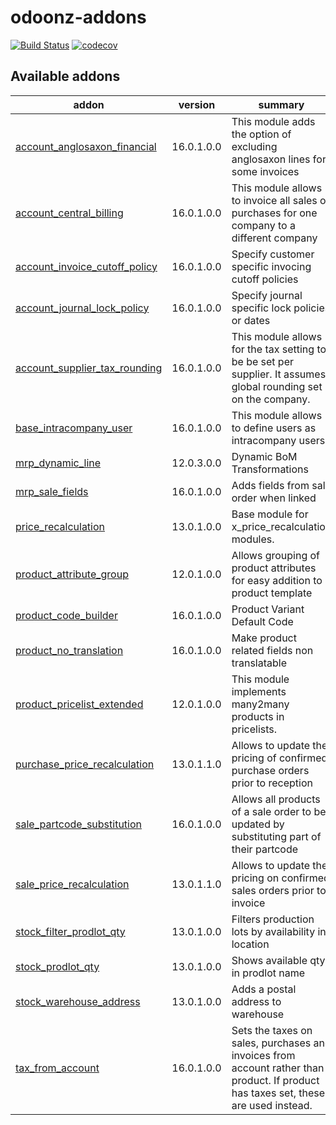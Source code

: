 # odoonz-addons

[![Build Status](https://travis-ci.org/odoonz/odoonz-addons.svg?branch=13.0)](https://travis-ci.org/odoonz/odoonz-addons?branch=13.0)
[![codecov](https://codecov.io/gh/odoonz/odoonz-addons/branch/13.0/graph/badge.svg)](https://codecov.io/gh/odoonz/odoonz-addons/branch/13.0)

[//]: # "addons"

## Available addons

| addon                                                           | version    | summary                                                                                                                             |
|-----------------------------------------------------------------|------------|-------------------------------------------------------------------------------------------------------------------------------------|
| [account_anglosaxon_financial](account_anglosaxon_financial/)   | 16.0.1.0.0 | This module adds the option of excluding anglosaxon lines for some invoices                                                         |
| [account_central_billing](account_central_billing/)             | 16.0.1.0.0 | This module allows to invoice all sales or purchases for one company to a different company                                         |
| [account_invoice_cutoff_policy](account_invoice_cutoff_policy/) | 16.0.1.0.0 | Specify customer specific invocing cutoff policies                                                                                  |
| [account_journal_lock_policy](account_journal_lock_policy/)     | 16.0.1.0.0 | Specify journal specific lock policies or dates                                                                                     |
| [account_supplier_tax_rounding](account_supplier_tax_rounding/) | 16.0.1.0.0 | This module allows for the tax setting to be be set per supplier. It assumes global rounding set on the company.                    |
| [base_intracompany_user](base_intracompany_user/)               | 16.0.1.0.0 | This module allows to define users as intracompany users.                                                                          |
| [mrp_dynamic_line](mrp_dynamic_line/)                           | 12.0.3.0.0 | Dynamic BoM Transformations                                                                                                         |
| [mrp_sale_fields](mrp_sale_fields/)                             | 16.0.1.0.0 | Adds fields from sale order when linked                                                                                             |
| [price_recalculation](price_recalculation/)                     | 13.0.1.0.0 | Base module for x_price_recalculation modules.                                                                                      |
| [product_attribute_group](product_attribute_group/)             | 12.0.1.0.0 | Allows grouping of product attributes for easy addition to a product template                                                       |
| [product_code_builder](product_code_builder/)                   | 16.0.1.0.0 | Product Variant Default Code                                                                                                        |
| [product_no_translation](product_no_translation/)               | 16.0.1.0.0 | Make product related fields non translatable                                                                                        |
| [product_pricelist_extended](product_pricelist_extended/)       | 12.0.1.0.0 | This module implements many2many products in pricelists.                                                                            |
| [purchase_price_recalculation](purchase_price_recalculation/)   | 13.0.1.1.0 | Allows to update the pricing of confirmed purchase orders prior to reception                                                        |
| [sale_partcode_substitution](sale_partcode_substitution/)       | 16.0.1.0.0 | Allows all products of a sale order to be updated by substituting part of their partcode                                            |
| [sale_price_recalculation](sale_price_recalculation/)           | 13.0.1.1.0 | Allows to update the pricing on confirmed sales orders prior to invoice                                                             |
| [stock_filter_prodlot_qty](stock_filter_prodlot_qty/)           | 13.0.1.0.0 | Filters production lots by availability in location                                                                                 |
| [stock_prodlot_qty](stock_prodlot_qty/)                         | 13.0.1.0.0 | Shows available qty in prodlot name                                                                                                 |
| [stock_warehouse_address](stock_warehouse_address/)             | 13.0.1.0.0 | Adds a postal address to warehouse                                                                                                  |
| [tax_from_account](tax_from_account/)                           | 16.0.1.0.0 | Sets the taxes on sales, purchases and invoices from account rather than product. If product has taxes set, these are used instead. |

[//]: # "end addons"
